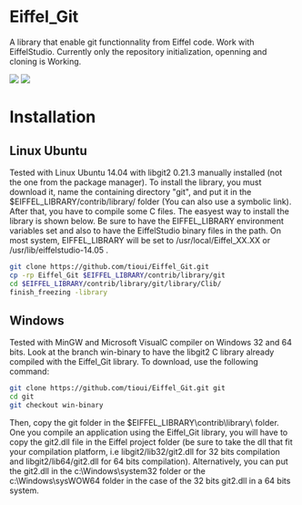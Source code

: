 Eiffel_Git
==========

A library that enable git functionnality from Eiffel code. Work with EiffelStudio. 
Currently only the repository initialization, openning and cloning is Working. 

[<img src="https://www.paypalobjects.com/en_US/i/btn/btn_donate_SM.gif">](https://www.paypal.com/cgi-bin/webscr?cmd=_donations&business=louis%40tioui%2ecom&lc=CA&item_name=Louis%20Marchand&currency_code=USD&bn=PP%2dDonationsBF%3abtn_donate_SM%2egif%3aNonHosted)
[<img src="https://www.coinbase.com/assets/buttons/donation_small-5dab7534cbb87a4ff2b44e469351ec86.png">](https://www.coinbase.com/tioui)

Installation
============

Linux Ubuntu
------------

Tested with Linux Ubuntu 14.04 with libgit2 0.21.3 manually installed (not the one from the package manager).
To install the library, you must download it, name the containing directory "git", and put it in the 
$EIFFEL_LIBRARY/contrib/library/ folder (You can also use a symbolic link). After that, you have to compile
some C files. The easyest way to install the library is shown below. Be sure to have the EIFFEL_LIBRARY environment
variables set and also to have the EiffelStudio binary files in the path. On most system, EIFFEL_LIBRARY will be set
to /usr/local/Eiffel_XX.XX or /usr/lib/eiffelstudio-14.05 .

```bash
git clone https://github.com/tioui/Eiffel_Git.git
cp -rp Eiffel_Git $EIFFEL_LIBRARY/contrib/library/git
cd $EIFFEL_LIBRARY/contrib/library/git/library/Clib/
finish_freezing -library
```


Windows
-------

Tested with MinGW and Microsoft VisualC compiler on Windows 32 and 64 bits. Look at the branch
win-binary to have the libgit2 C library already compiled with the Eiffel_Git library. To download,
use the following command:

```bash
git clone https://github.com/tioui/Eiffel_Git.git git
cd git
git checkout win-binary
```

Then, copy the git folder in the $EIFFEL_LIBRARY\contrib\library\ folder. One you compile an application
using the Eiffel_Git library, you will have to copy the git2.dll file in the Eiffel project folder (be
sure to take the dll that fit your compilation platform, i.e libgit2/lib32/git2.dll for 32 bits compilation
and libgit2/lib64/git2.dll for 64 bits compilation). Alternatively, you can put the git2.dll in the
c:\Windows\system32 folder or the c:\Windows\sysWOW64 folder in the case of the 32 bits git2.dll in a 64 bits
system.
